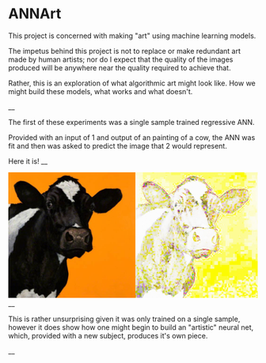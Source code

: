 # ANNArt
This project is concerned with making "art" using machine learning models.

The impetus behind this project is not to replace or make redundant art made by human artists; nor do I expect that the quality of the images produced will be anywhere near the quality required to achieve that.

Rather, this is an exploration of what algorithmic art might look like. How we might build these models, what works and what doesn't.

__

The first of these experiments was a single sample trained regressive ANN.

Provided with an input of 1 and output of an painting of a cow, the ANN was fit and then was asked to predict the image that 2 would represent.

Here it is!
__

![alt text](https://github.com/wa721/ANNArt/blob/master/masterpieceComparison.png?raw=true)
__

This is rather unsurprising given it was only trained on a single sample, however it does show how one might begin to build an "artistic" neural net, which, provided with a new subject, produces it's own piece.

__
